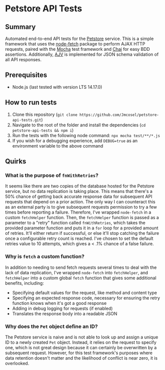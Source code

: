 # Petstore API Tests

## Summary

Automated end-to-end API tests for the [Petstore](https://petstore.swagger.io) service. This is a simple framework that uses the [node-fetch](https://github.com/node-fetch/node-fetch) package to perform AJAX HTTP requests, paired with the [Mocha](https://mochajs.org) test framework and [Chai](https://www.chaijs.com/) for easy BDD assertions. Additionally, [AJV](https://github.com/ajv-validator/ajv) is implemented for JSON schema validation of all API responses.

## Prerequisites

- Node.js (last tested with version LTS 14.17.0)

## How to run tests

1. Clone this repository (`git clone https://github.com/Jmcosel/petstore-api-tests.git`)
2. Navigate to the root of the folder and install the dependencies (`cd petstore-api-tests && npm i`)
3. Run the tests with the following node command: `npx mocha test/**/*.js`
4. If you wish for a debugging experience, add `DEBUG=true` as an environment variable to the above command

## Quirks

### What is the purpose of `fnWithRetries`?

It seems like there are two copies of the database hosted for the Petstore service, but no data replication is taking place. This means that there's a 50% chance of getting back accurate response data for subsequent API requests that depend on a prior action. The only way I can counteract this as an external party is to give subsequent requests permission to try a few times before reporting a failure. Therefore, I've wrapped `node-fetch` in a custom `fetchHelper` function. Then, the `fetchHelper` function is passed as a parameter to a "retry" function called `fnWithRetries`, which takes the provided parameter function and puts it in a `for` loop for a provided amount of retries. It'll either return if successful, or else it'll stop catching the failure once a configurable retry count is reached. I've chosen to set the default retries value to 10 attempts, which gives a < .1% chance of a false failure.

### Why is `fetch` a custom function?

In addition to needing to send fetch requests several times to deal with the lack of data replication, I've wrapped `node-fetch` into `fetchHelper`, and `fetchHelper` into a custom global `fetch` function that gives some additional benefits, including:

- Specifying default values for the request, like method and content type
- Specifying an expected response code, necessary for ensuring the retry function knows when it's got a good response
- Adding in debug logging for requests (if enabled)
- Translates the response body into a readable JSON

### Why does the `Pet` object define an ID?

The Petstore service is naive and is not able to look up and assign a unique ID to a newly created `Pet` object. Instead, it relies on the request to specify one, which is not great design because it can certainly be overwritten by a subsequent request. However, for this test framework's purposes where data retention doesn't matter and the likelihood of conflict is near zero, it is overlooked.
